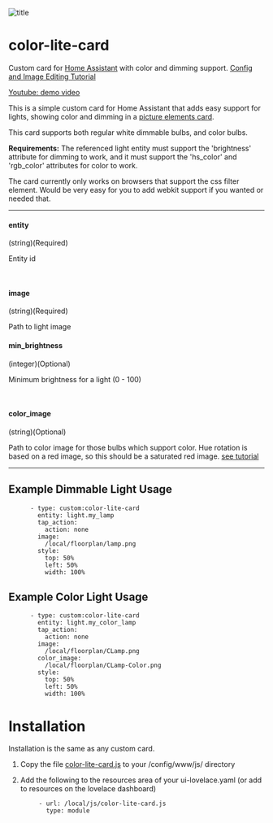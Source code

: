 ![title](title.gif)
# color-lite-card


Custom card for [Home Assistant](https://www.home-assistant.io/) with color and dimming support. [Config and Image Editing Tutorial](https://github.com/bradcrc/color-lite-card/tree/master/tutorial)

[Youtube: demo video](https://www.youtube.com/watch?v=2RhkEiQ_jrI)

This is a simple custom card for Home Assistant that adds easy support for lights, showing color and dimming in a [picture elements card](https://www.home-assistant.io/lovelace/picture-elements/).


This card supports both regular white dimmable bulbs, and color bulbs.  

**Requirements:** The referenced light entity must support the 'brightness' attribute for dimming to work, and it must support the 'hs_color' and 'rgb_color' attributes for color to work.
 
The card currently only works on browsers that support the css filter element.  Would be very easy for you to add webkit support if you wanted or needed that.


------------

#### entity
(string)(Required)

Entity id
 
&nbsp;
  
  
#### image
(string)(Required)

Path to light image


#### min_brightness
(integer)(Optional)

Minimum brightness for a light (0 - 100)


&nbsp; 
 
#### color_image
(string)(Optional)

Path to color image for those bulbs which support color.  Hue rotation is based on a red image, so this should be a saturated red image. [see tutorial](https://github.com/bradcrc/color-lite-card/tree/master/tutorial/Lesson-4-Color-Lamp)


------------

## Example Dimmable Light Usage


          - type: custom:color-lite-card
            entity: light.my_lamp
            tap_action:
              action: none    
            image:
              /local/floorplan/lamp.png                         
            style:
              top: 50%
              left: 50%
              width: 100% 
              
              
              

## Example Color Light Usage


          - type: custom:color-lite-card
            entity: light.my_color_lamp
            tap_action:
              action: none    
            image:
              /local/floorplan/CLamp.png   
            color_image:
              /local/floorplan/CLamp-Color.png                         
            style:
              top: 50%
              left: 50%
              width: 100% 
              
              
              
# Installation
  
Installation is the same as any custom card.

1. Copy the file [color-lite-card.js](https://github.com/bradcrc/color-lite-card/blob/master/color-lite-card.js) to your /config/www/js/ directory

2. Add the following to the resources area of your ui-lovelace.yaml  (or add to resources on the lovelace dashboard)


            - url: /local/js/color-lite-card.js
              type: module

